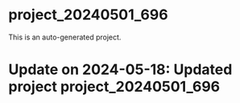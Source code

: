 # project_20240501_696

This is an auto-generated project.

# Update on 2024-05-18: Updated project project_20240501_696
